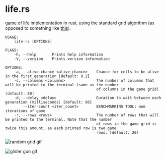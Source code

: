 # life.rs

[game of life](https://en.wikipedia.org/wiki/Conway%27s_Game_of_Life) implementation in rust, using the standard grid algorithm (as opposed to something like [this](https://www.refsmmat.com/posts/2016-01-25-conway-game-of-life.html)).

```
USAGE:
    life-rs [OPTIONS]

FLAGS:
    -h, --help       Prints help information
    -V, --version    Prints version information

OPTIONS:
    -a, --alive-chance <alive_chance>    Chance for cells to be alive in the first generation [default: 0.2]
    -c, --columns <columns>              The number of columns that will be printed to the terminal (same as the number
                                         of columns in the game grid) [default: 80]
    -d, --delay <delay>                  Duration to wait between each generation (milliseconds) [default: 60]
        --iter-count <iter_count>        BENCHMARKING TOOL: num iterations of game
    -r, --rows <rows>                    The number of rows that will be printed to the terminal. Note that the number
                                         of rows in the game grid is twice this amount, as each printed row is two game
                                         rows. [default: 20]
```

![random grid gif](https://user-images.githubusercontent.com/15344581/52524646-2e4d1c00-2c97-11e9-9fd0-188a5013478e.gif)

![glider gun gif](https://user-images.githubusercontent.com/15344581/52524579-5d16c280-2c96-11e9-91c0-8dad3fe36852.gif)
